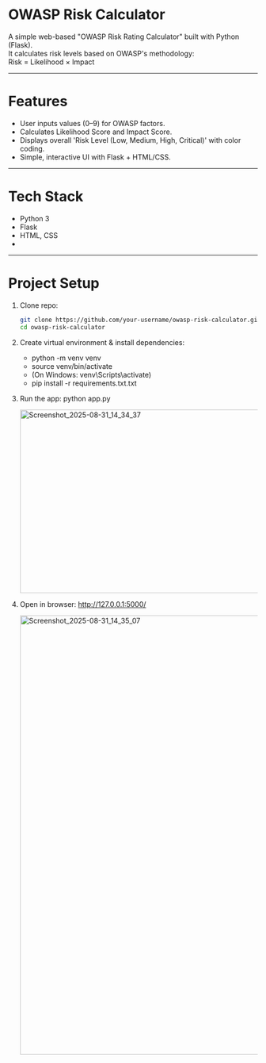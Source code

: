 # OWASP Risk Calculator

A simple web-based "OWASP Risk Rating Calculator" built with Python (Flask).  
It calculates risk levels based on OWASP's methodology:  
Risk = Likelihood × Impact

----------

# Features

- User inputs values (0–9) for OWASP factors.
- Calculates Likelihood Score and Impact Score.
- Displays overall 'Risk Level (Low, Medium, High, Critical)' with color coding.
- Simple, interactive UI with Flask + HTML/CSS.

----------

# Tech Stack
- Python 3
- Flask
- HTML, CSS
- 
-----------

# Project Setup

1. Clone repo:
   ```bash
   git clone https://github.com/your-username/owasp-risk-calculator.git
   cd owasp-risk-calculator

2. Create virtual environment & install dependencies:
   * python -m venv venv 
   * source venv/bin/activate  
   * (On Windows: venv\Scripts\activate) 
   * pip install -r requirements.txt.txt

4. Run the app:
   python app.py

   <img width="1431" height="370" alt="Screenshot_2025-08-31_14_34_37" src="https://github.com/user-attachments/assets/6f2d2471-fa86-41d8-8878-086e16b4ed2e" />

5. Open in browser:
   http://127.0.0.1:5000/
   
   <img width="1920" height="886" alt="Screenshot_2025-08-31_14_35_07" src="https://github.com/user-attachments/assets/bebab1d3-01d9-470e-a867-cc131147ea12" />

